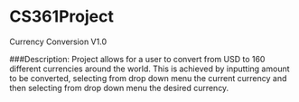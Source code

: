 # CS361Project
Currency Conversion V1.0

###Description:
Project allows for a user to convert from USD to 160 different currencies around the world. 
This is achieved by inputting amount to be converted, selecting from drop down menu the current currency 
and then selecting from drop down menu the desired currency.


